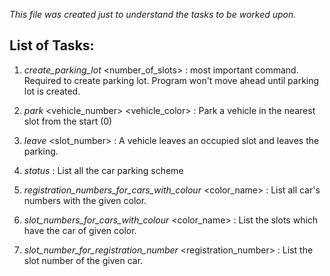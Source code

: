 *This file was created just to understand the tasks to be worked upon.*

## List of Tasks: 

1. *create_parking_lot* <number_of_slots> : most important command. Required to create parking lot. Program won't move ahead until parking lot is created.

2. *park* <vehicle_number> <vehicle_color> : Park a vehicle in the nearest slot from the start (0)

3. *leave* <slot_number> : A vehicle leaves an occupied slot and leaves the parking.

4. *status* : List all the car parking scheme

5. *registration_numbers_for_cars_with_colour* <color_name> : List all car's numbers with the given color.

6. *slot_numbers_for_cars_with_colour* <color_name> : List the slots which have the car of given color.

7. *slot_number_for_registration_number* <registration_number> : List the slot number of the given car.
 